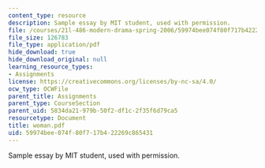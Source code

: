 ```yaml
---
content_type: resource
description: Sample essay by MIT student, used with permission.
file: /courses/21l-486-modern-drama-spring-2006/59974bee074f80f717b422269c865431_woman.pdf
file_size: 126783
file_type: application/pdf
hide_download: true
hide_download_original: null
learning_resource_types:
- Assignments
license: https://creativecommons.org/licenses/by-nc-sa/4.0/
ocw_type: OCWFile
parent_title: Assignments
parent_type: CourseSection
parent_uid: 5834da21-979b-50f2-df1c-2f35f6d79ca5
resourcetype: Document
title: woman.pdf
uid: 59974bee-074f-80f7-17b4-22269c865431
---
```

Sample essay by MIT student, used with permission.